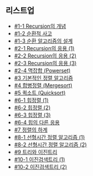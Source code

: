 ## 리스트업

- [#1-1 Recursion의 개념](https://github.com/taeyoungs/algorithm/tree/main/theory/%231-1%20Recursion%EC%9D%98%20%EA%B0%9C%EB%85%90)
- [#1-2 순환적 사고](https://github.com/taeyoungs/algorithm/tree/main/theory/%231-2%20%EC%88%9C%ED%99%98%EC%A0%81%20%EC%82%AC%EA%B3%A0)
- [#1-3 순환 알고리즘의 설계](https://github.com/taeyoungs/algorithm/tree/main/theory/%231-3%20%EC%88%9C%ED%99%98%20%EC%95%8C%EA%B3%A0%EB%A6%AC%EC%A6%98%EC%9D%98%20%EC%84%A4%EA%B3%84)
- [#2-1 Recursion의 응용 (1)](<https://github.com/taeyoungs/algorithm/tree/main/theory/%232-1%20Recursion%EC%9D%98%20%EC%9D%91%EC%9A%A9(1)>)
- [#2-2 Recursion의 응용 (2)](<https://github.com/taeyoungs/algorithm/tree/main/theory/%232-2%20Recursion%EC%9D%98%20%EC%9D%91%EC%9A%A9%20(2)>)
- [#2-3 Recursion의 응용 (3)](<https://github.com/taeyoungs/algorithm/tree/main/theory/%232-3%20Recursion%EC%9D%98%20%EC%9D%91%EC%9A%A9%20(3)>)
- [#2-4 멱잡합 (Powerset)](<https://github.com/taeyoungs/algorithm/tree/main/theory/%232-4%20%EB%A9%B1%EC%A7%91%ED%95%A9%20(Powerset)>)
- [#3 기본적인 정렬 알고리즘](https://github.com/taeyoungs/algorithm/tree/main/theory/%233%20%EA%B8%B0%EB%B3%B8%EC%A0%81%EC%9D%B8%20%EC%A0%95%EB%A0%AC%20%EC%95%8C%EA%B3%A0%EB%A6%AC%EC%A6%98)
- [#4 합병정렬 (Mergesort)](<https://github.com/taeyoungs/algorithm/tree/main/theory/%234%20%ED%95%A9%EB%B3%91%EC%A0%95%EB%A0%AC%20(Mergesort)>)
- [#5 퀵소트 (Quicksort)](<https://github.com/taeyoungs/algorithm/tree/main/theory/%235%20%ED%80%B5%EC%86%8C%ED%8A%B8%20(Quicksort)>)
- [#6-1 힙정렬 (1)](<https://github.com/taeyoungs/algorithm/tree/main/theory/%236-1%20%ED%9E%99%EC%A0%95%EB%A0%AC%20(1)>)
- [#6-2 힙정렬 (2)](<https://github.com/taeyoungs/algorithm/tree/main/theory/%236-2%20%ED%9E%99%EC%A0%95%EB%A0%AC%20(2)>)
- [#6-3 힙정렬 (3)](<https://github.com/taeyoungs/algorithm/tree/main/theory/%236-3%20%ED%9E%99%EC%A0%95%EB%A0%AC%20(3)>)
- [#6-4 힙의 다른 응용](https://github.com/taeyoungs/algorithm/tree/main/theory/%236-4%20%ED%9E%99%EC%9D%98%20%EB%8B%A4%EB%A5%B8%20%EC%9D%91%EC%9A%A9)
- [#7 정렬의 하계](https://github.com/taeyoungs/algorithm/tree/main/theory/%237%20%EC%A0%95%EB%A0%AC%EC%9D%98%20%ED%95%98%EA%B3%84)
- [#8-1 선형시간 정렬 알고리즘 (1)](<https://github.com/taeyoungs/algorithm/tree/main/theory/%238-1%20%EC%84%A0%ED%98%95%EC%8B%9C%EA%B0%84%20%EC%A0%95%EB%A0%AC%20%EC%95%8C%EA%B3%A0%EB%A6%AC%EC%A6%98%20(1)>)
- [#8-2 선형시간 정렬 알고리즘 (2)](<https://github.com/taeyoungs/algorithm/tree/main/theory/%238-2%20%EC%84%A0%ED%98%95%EC%8B%9C%EA%B0%84%20%EC%A0%95%EB%A0%AC%20%EC%95%8C%EA%B3%A0%EB%A6%AC%EC%A6%98%20(2)>)
- [#9 트리와 이진트리](https://github.com/taeyoungs/algorithm/tree/main/theory/%239%20%ED%8A%B8%EB%A6%AC%EC%99%80%20%EC%9D%B4%EC%A7%84%ED%8A%B8%EB%A6%AC)
- [#10-1 이진검색트리 (1)](<https://github.com/taeyoungs/algorithm/tree/main/theory/%2310-1%20%EC%9D%B4%EC%A7%84%EA%B2%80%EC%83%89%ED%8A%B8%EB%A6%AC%20(1)>)
- [#10-2 이진검색트리 (2)](<https://github.com/taeyoungs/algorithm/tree/main/theory/%2310-2%20%EC%9D%B4%EC%A7%84%EA%B2%80%EC%83%89%ED%8A%B8%EB%A6%AC%20(2)>)
